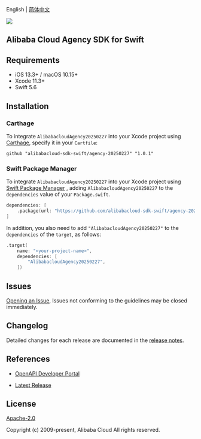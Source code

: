 English | [简体中文](README-CN.md)

![](https://aliyunsdk-pages.alicdn.com/icons/AlibabaCloud.svg)

## Alibaba Cloud Agency SDK for Swift

## Requirements

- iOS 13.3+ / macOS 10.15+
- Xcode 11.3+
- Swift 5.6

## Installation

### Carthage

To integrate `AlibabacloudAgency20250227` into your Xcode project using [Carthage](https://github.com/Carthage/Carthage), specify it in your `Cartfile`:

```ogdl
github "alibabacloud-sdk-swift/agency-20250227" "1.0.1"
```

### Swift Package Manager

To integrate `AlibabacloudAgency20250227` into your Xcode project using [Swift Package Manager](https://swift.org/package-manager/) , adding `AlibabacloudAgency20250227` to the `dependencies` value of your `Package.swift`.

```swift
dependencies: [
    .package(url: "https://github.com/alibabacloud-sdk-swift/agency-20250227.git", from: "1.0.1")
]
```

In addition, you also need to add `"AlibabacloudAgency20250227"` to the `dependencies` of the `target`, as follows:

```swift
.target(
    name: "<your-project-name>",
    dependencies: [
        "AlibabacloudAgency20250227",
    ])
```

## Issues

[Opening an Issue](https://github.com/alibabacloud-sdk-swift/agency-20250227/issues/new), Issues not conforming to the guidelines may be closed immediately.

## Changelog

Detailed changes for each release are documented in the [release notes](./ChangeLog.txt).

## References

* [OpenAPI Developer Portal](https://next.api.alibabacloud.com/home)
- [Latest Release](https://github.com/alibabacloud-sdk-swift/agency-20250227)

## License

[Apache-2.0](http://www.apache.org/licenses/LICENSE-2.0)

Copyright (c) 2009-present, Alibaba Cloud All rights reserved.
